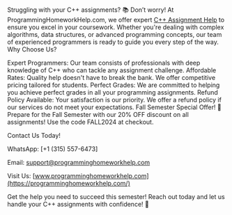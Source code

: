 Struggling with your C++ assignments? 📚 Don’t worry! At ProgrammingHomeworkHelp.com,  we offer expert [C++ Assignment Help](https://www.programminghomeworkhelp.com/cpp-assignment/) to ensure you excel in your coursework. Whether you're dealing with complex algorithms, data structures, or advanced programming concepts, our team of experienced programmers is ready to guide you every step of the way.
Why Choose Us?

Expert Programmers: Our team consists of professionals with deep knowledge of C++ who can tackle any assignment challenge.
Affordable Rates: Quality help doesn't have to break the bank. We offer competitive pricing tailored for students.
Perfect Grades: We are committed to helping you achieve perfect grades in all your programming assignments.
Refund Policy Available: Your satisfaction is our priority. We offer a refund policy if our services do not meet your expectations.
Fall Semester Special Offer! 📅
Prepare for the Fall Semester with our 20% OFF discount on all assignments! Use the code FALL2024 at checkout.

Contact Us Today!

WhatsApp: [+1 (315) 557-6473]

Email: support@programminghomeworkhelp.com

Visit Us: [www.programminghomeworkhelp.com](https://programminghomeworkhelp.com/)

Get the help you need to succeed this semester! Reach out today and let us handle your C++ assignments with confidence! 🚀

